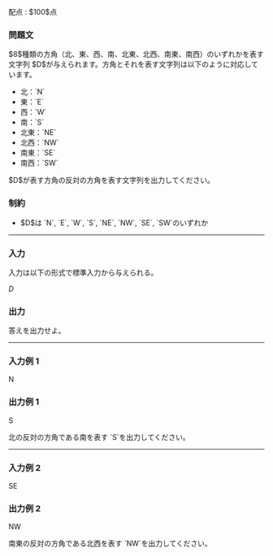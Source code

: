
<div>

<span>

<span>

<p>
配点 : $100$点
</p>

<div>

<section>

### **問題文**

<p>
$8$種類の方角（北、東、西、南、北東、北西、南東、南西）のいずれかを表す文字列 $D$が与えられます。方角とそれを表す文字列は以下のように対応しています。
</p>

<ul>

<li>
北：`N`
</li>

<li>
東：`E`
</li>

<li>
西：`W`
</li>

<li>
南：`S`
</li>

<li>
北東：`NE`
</li>

<li>
北西：`NW`
</li>

<li>
南東：`SE`
</li>

<li>
南西：`SW`
</li>

</ul>

<p>
$D$が表す方角の反対の方角を表す文字列を出力してください。
</p>

</section>

</div>

<div>

<section>

### **制約**

<ul>

<li>
$D$は `N`, `E`, `W`, `S`, `NE`, `NW`, `SE`, `SW`のいずれか
</li>

</ul>

</section>

</div>

---

<div>

<div>

<section>

### **入力**

<p>
入力は以下の形式で標準入力から与えられる。
</p>

<div>

$D$
</div>

</section>

</div>

<div>

<section>

### **出力**

<p>
答えを出力せよ。
</p>

</section>

</div>

</div>

---

<div>

<section>

### **入力例 1**

<div>

N

</div>

</section>

</div>

<div>

<section>

### **出力例 1**

<div>

S

</div>

<p>
北の反対の方角である南を表す `S`を出力してください。
</p>

</section>

</div>

---

<div>

<section>

### **入力例 2**

<div>

SE

</div>

</section>

</div>

<div>

<section>

### **出力例 2**

<div>

NW

</div>

<p>
南東の反対の方角である北西を表す `NW`を出力してください。
</p>

</section>

</div>

</span>

</span>

</div>
